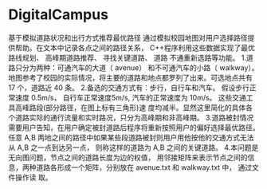 # DigitalCampus
基于模拟道路状况和出行方式推荐最优路径
通过模拟校园地图对用户选择路径提供帮助。在文本中记录各点之间的路径关系， C++程序利用这些数据实现了最优路线规划、 高峰期道路推荐、 寻找关键道路、 道路
不通重新选路等功能。
1.道路只分为两种：可通汽车的大道（ avenue） 和不可通汽车的小路（ walkway）。 地图参考了校园的实际情况，将主要的道路和地点都罗列了出来。可选地点共有 17 个，道路近 40 条。
2.备选的交通方式有：步行，自行车和汽车。 假设步行正常速度 0.5m/s， 自行车正常速度5m/s, 汽车的正常速度为 10m/s。 这些交通工具高峰路段(部分路径，在图上标有三角形)速
度均减半。显然这里简化的具体各个道路实际的通行流量和实时路况，只分为高峰期和非高峰期。
3.道路被封情况需要用户告知，在用户确定被封道路后程序将重新按照用户的偏好选择最优路径。 任意 A,B 两地之间的路径中如果某些段道路被封则用户用他按他的交通方式无法从
A,B 之一点到达另一点， 则称这样的道路为 A,B 之间的关键道路。
4.本问题是无向图问题，节点之间的道路长度为边的权值， 用邻接矩阵来表示节点之间的信息，两种道路各形成一个矩阵，分别放在 avenue.txt 和 walkway.txt 中， 通过文件操作读
取。

